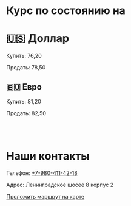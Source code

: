 
# Курс по состоянию на

<script language="javascript" type="text/javascript"><!--
var d = new Date();
var day=new Array("Воскресенье","Понедельник","Вторник",
"Среда","Четверг","Пятница","Суббота");
var month=new Array("января","февраля","марта","апреля","мая","июня",
"июля","августа","сентября","октября","ноября","декабря");
document.write(day[d.getDay()]+" " +d.getDate()+ " " + month[d.getMonth()]
+ " " + d.getFullYear() + " г.");
//--></script>

# 🇺🇸 Доллар
Купить: 76,20

Продать: 78,50


## 🇪🇺 Евро
Купить: 81,20

Продать: 82,50

<br/><br/> 

# Наши контакты

Телефон: <a href="tel:+7-980-411-42-18">+7-980-411-42-18</a>


Адрес: Ленинградское шосее 8 корпус 2 

<script type="text/javascript" charset="utf-8" async src="https://api-maps.yandex.ru/services/constructor/1.0/js/?um=constructor%3Acac595bd41886e0da03bcb569c0b46c22a121632da7b20ab92ec322315010d18&amp;width=300&amp;height=400&amp;lang=ru_RU&amp;scroll=true"></script>

<a href="https://yandex.ru/maps/?rtext=~55.817088, 37.500388" target="_blank" class="uk-button uk-button-primary">Проложить маршрут на карте</a>





